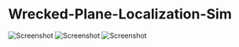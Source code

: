 # Wrecked-Plane-Localization-Sim
![Screenshot](Wrecked-Plane-Localization-Sim/figures/flow_figure.png)
![Screenshot](Wrecked-Plane-Localization-Sim/figures/simulation_start.png)
![Screenshot](Wrecked-Plane-Localization-Sim/figure/simulation_result.png)
